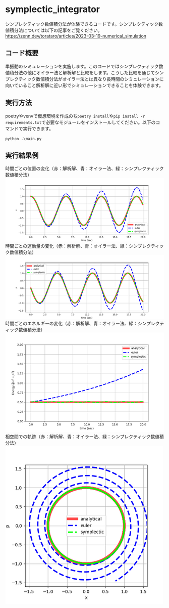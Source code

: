 # symplectic_integrator
シンプレクティック数値積分法が体験できるコードです。シンプレクティック数値積分法については以下の記事をご覧ください。
https://zenn.dev/torataro/articles/2023-03-19-numerical_simulation

## コード概要
単振動のシミュレーションを実施します。このコードではシンプレクティック数値積分法の他にオイラー法と解析解と比較をします。こうした比較を通じてシンプレクティック数値積分法がオイラー法とは異なり長時間のシミュレーションに向いていること解析解に近い形でシミュレーションできることを体験できます。

## 実行方法
poetryやvenvで仮想環境を作成のち`poetry install`や`pip install -r requirements.txt`で必要なモジュールをインストールしてください。以下のコマンドで実行できます。
```
python .\main.py
```

## 実行結果例
時間ごとの位置の変化（赤：解析解、青：オイラー法、緑：シンプレクティック数値積分法）<br/>
![](./images/Figure_1.png)<br/>
時間ごとの運動量の変化（赤：解析解、青：オイラー法、緑：シンプレクティック数値積分法）<br/>
![](./images/Figure_2.png)<br/>
時間ごとのエネルギーの変化（赤：解析解、青：オイラー法、緑：シンプレクティック数値積分法）<br/>
![](./images/Figure_3.png)<br/>
相空間での軌跡（赤：解析解、青：オイラー法、緑：シンプレクティック数値積分法）<br/>
![](./images/Figure_4.png)
